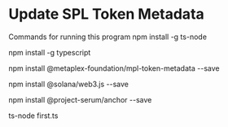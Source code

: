 # Update SPL Token Metadata
Commands for running this program
npm install -g ts-node

npm install -g typescript

npm install @metaplex-foundation/mpl-token-metadata --save

npm install @solana/web3.js --save

npm install @project-serum/anchor --save

ts-node first.ts